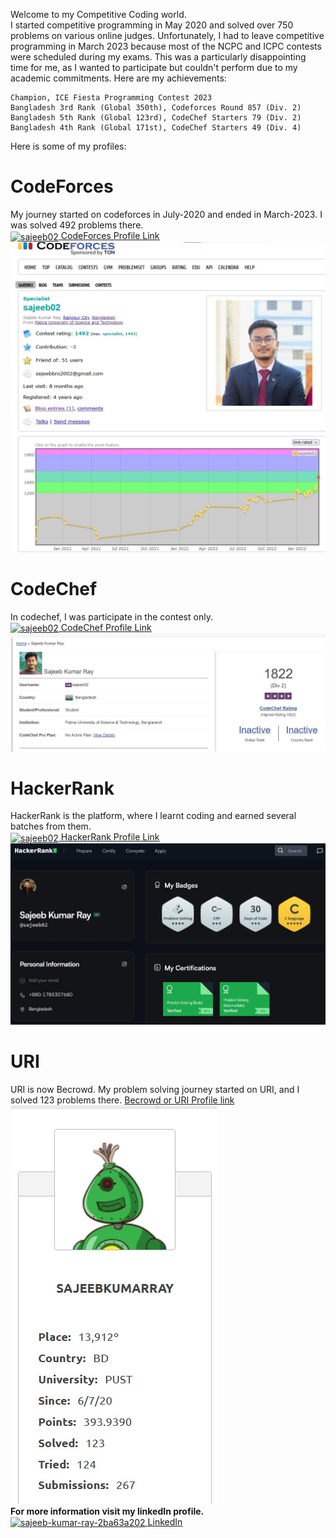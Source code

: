 Welcome to my Competitive Coding world. 
<br>
I started competitive programming in May 2020 and solved over 750 problems on various online judges. Unfortunately, I had to leave competitive programming in March 2023 because most of the NCPC and ICPC contests were scheduled during my exams. This was a particularly disappointing time for me, as I wanted to participate but couldn't perform due to my academic commitments. Here are my achievements:

    Champion, ICE Fiesta Programming Contest 2023
    Bangladesh 3rd Rank (Global 350th), Codeforces Round 857 (Div. 2)
    Bangladesh 5th Rank (Global 123rd), CodeChef Starters 79 (Div. 2)
    Bangladesh 4th Rank (Global 171st), CodeChef Starters 49 (Div. 4)
Here is some of my profiles:
<br>
# CodeForces
My journey started on codeforces in July-2020 and ended in March-2023. I was solved 492 problems there. <br>
<a href="https://codeforces.com/profile/sajeeb02" target="blank"><img align="center" src="https://raw.githubusercontent.com/rahuldkjain/github-profile-readme-generator/master/src/images/icons/Social/codeforces.svg" alt="sajeeb02" height="30" width="40" /> CodeForces Profile Link</a>
<img src = 'https://github.com/SajeebRay/Competitive-Programmming/blob/main/Profile%20Screenshot/CodeForces.jpg' > 
<br>
# CodeChef
In codechef, I was participate in the contest only. <br>
<a href="https://www.codechef.com/users/sajeeb02" target="blank" bg-color="white"><img align="center" src="https://www.svgrepo.com/show/305880/codechef.svg" alt="sajeeb02" height="30" width="40" /> CodeChef Profile Link </a> 
<img src = 'https://github.com/SajeebRay/Competitive-Programmming/blob/main/Profile%20Screenshot/CodeChef.jpg' > 
<br>
# HackerRank
HackerRank is the platform, where I learnt coding and earned several batches from them. <br>
<a href="https://www.hackerrank.com/sajeeb02" target="blank"><img align="center" src="https://raw.githubusercontent.com/rahuldkjain/github-profile-readme-generator/master/src/images/icons/Social/hackerrank.svg" alt="sajeeb02" height="30" width="40" /> HackerRank Profile Link</a>
<img src = 'https://github.com/SajeebRay/Competitive-Programmming/blob/main/Profile%20Screenshot/HackerRank.jpg' > 
<br>
# URI
URI is now Becrowd. My problem solving journey started on URI, and I solved 123 problems there.
<a href= 'https://judge.beecrowd.com/en/profile/460127'> Becrowd or URI Profile link </a>
<br> <img src = 'https://github.com/SajeebRay/Competitive-Programmming/blob/main/Profile%20Screenshot/URI..jpg' > 
<br>
**For more information visit my linkedIn profile.**
<br>
<a href="https://www.linkedin.com/in/sajeeb02/" target="blank"><img align="center" src="https://raw.githubusercontent.com/rahuldkjain/github-profile-readme-generator/master/src/images/icons/Social/linked-in-alt.svg" alt="sajeeb-kumar-ray-2ba63a202" height="30" width="40" /> LinkedIn </a>
